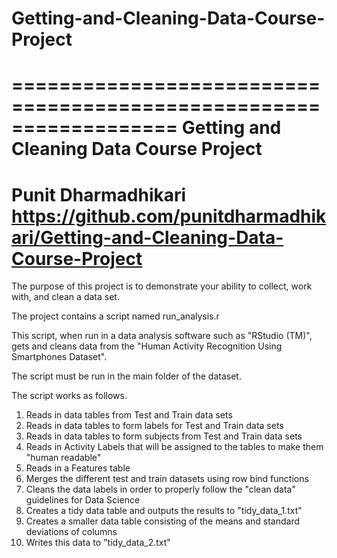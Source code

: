 # Getting-and-Cleaning-Data-Course-Project

==================================================================
Getting and Cleaning Data Course Project
==================================================================
Punit Dharmadhikari
https://github.com/punitdharmadhikari/Getting-and-Cleaning-Data-Course-Project
==================================================================

The purpose of this project is to demonstrate your ability to collect, work with, and clean a data set.

The project contains a script named run_analysis.r

This script, when run in a data analysis software such as "RStudio (TM)", gets and cleans data from the "Human Activity Recognition Using Smartphones Dataset".

The script must be run in the main folder of the dataset. 

The script works as follows.
1) Reads in data tables from Test and Train data sets
2) Reads in data tables to form labels for Test and Train data sets
3) Reads in data tables to form subjects from Test and Train data sets
4) Reads in Activity Labels that will be assigned to the tables to make them "human readable"
5) Reads in a Features table
6) Merges the different test and train datasets using row bind functions
7) Cleans the data labels in order to properly follow the "clean data" guidelines for Data Science
8) Creates a tidy data table and outputs the results to "tidy_data_1.txt"
9) Creates a smaller data table consisting of the means and standard deviations of columns
10) Writes this data to "tidy_data_2.txt"

